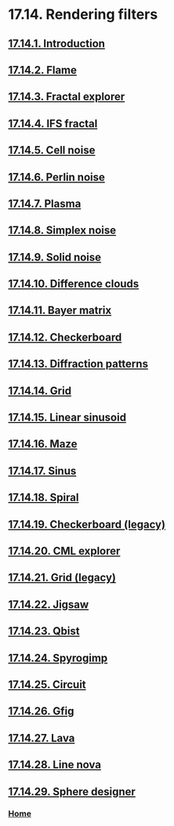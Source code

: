 # 17.14. Rendering filters

## [17.14.1. Introduction](./17-14-01-introduction.md)
## [17.14.2. Flame](./17-14-02-flame.md)
## [17.14.3. Fractal explorer](./17-14-03-fractal-explorer.md)
## [17.14.4. IFS fractal](./17-14-04-ifs-fractal.md)
## [17.14.5. Cell noise](./17-14-05-cell-noise.md)
## [17.14.6. Perlin noise](./17-14-06-perlin-noise.md)
## [17.14.7. Plasma](./17-14-07-plasma.md)
## [17.14.8. Simplex noise](./17-14-08-simplex-noise.md)
## [17.14.9. Solid noise](./17-14-09-solid-noise.md)
## [17.14.10. Difference clouds](./17-14-10-difference-clouds.md)
## [17.14.11. Bayer matrix](./17-14-11-bayer-matrix.md)
## [17.14.12. Checkerboard](./17-14-12-checkerboard.md)
## [17.14.13. Diffraction patterns](./17-14-13-diffraction-patterns.md)
## [17.14.14. Grid](./17-14-14-grid.md)
## [17.14.15. Linear sinusoid](./17-14-15-linear-sinusoid.md)
## [17.14.16. Maze](./17-14-16-maze.md)
## [17.14.17. Sinus](./17-14-17-sinus.md)
## [17.14.18. Spiral](./17-14-18-spiral.md)
## [17.14.19. Checkerboard (legacy)](./17-14-19-checkerboard-legacy.md)
## [17.14.20. CML explorer](./17-14-20-cml-explorer.md)
## [17.14.21. Grid (legacy)](./17-14-21-grid-legacy.md)
## [17.14.22. Jigsaw](./17-14-22-jigsaw.md)
## [17.14.23. Qbist](./17-14-23-qbist.md)
## [17.14.24. Spyrogimp](./17-14-24-spyrogimp.md)
## [17.14.25. Circuit](./17-14-25-circuit.md)
## [17.14.26. Gfig](./17-14-26-gfig.md)
## [17.14.27. Lava](./17-14-27-lava.md)
## [17.14.28. Line nova](./17-14-28-line-nova.md)
## [17.14.29. Sphere designer](./17-14-29-sphere-designer.md)

### [Home](./00-home.md)
